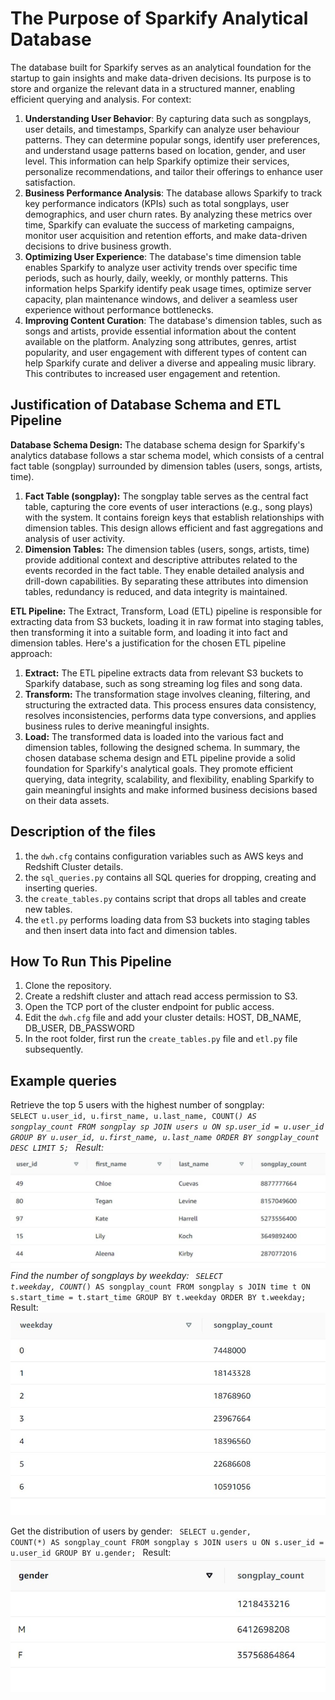# The Purpose of Sparkify Analytical Database

The database built for Sparkify serves as an analytical foundation for the startup to gain insights and make data-driven decisions. Its purpose is to store and organize the relevant data in a structured manner, enabling efficient querying and analysis.
For context:
1. **Understanding User Behavior**: By capturing data such as songplays, user details, and timestamps, Sparkify can analyze user behaviour patterns. They can determine popular songs, identify user preferences, and understand usage patterns based on location, gender, and user level. This information can help Sparkify optimize their services, personalize recommendations, and tailor their offerings to enhance user satisfaction.
2. **Business Performance Analysis**: The database allows Sparkify to track key performance indicators (KPIs) such as total songplays, user demographics, and user churn rates. By analyzing these metrics over time, Sparkify can evaluate the success of marketing campaigns, monitor user acquisition and retention efforts, and make data-driven decisions to drive business growth.
3. **Optimizing User Experience**: The database's time dimension table enables Sparkify to analyze user activity trends over specific time periods, such as hourly, daily, weekly, or monthly patterns. This information helps Sparkify identify peak usage times, optimize server capacity, plan maintenance windows, and deliver a seamless user experience without performance bottlenecks.
4. **Improving Content Curation**: The database's dimension tables, such as songs and artists, provide essential information about the content available on the platform. Analyzing song attributes, genres, artist popularity, and user engagement with different types of content can help Sparkify curate and deliver a diverse and appealing music library. This contributes to increased user engagement and retention.

## Justification of Database Schema and ETL Pipeline

**Database Schema Design:**
The database schema design for Sparkify's analytics database follows a star schema model, which consists of a central fact table (songplay) surrounded by dimension tables (users, songs, artists, time).

1. **Fact Table (songplay):** The songplay table serves as the central fact table, capturing the core events of user interactions (e.g., song plays) with the system. It contains foreign keys that establish relationships with dimension tables. This design allows efficient and fast aggregations and analysis of user activity.
2. **Dimension Tables:** The dimension tables (users, songs, artists, time) provide additional context and descriptive attributes related to the events recorded in the fact table. They enable detailed analysis and drill-down capabilities. By separating these attributes into dimension tables, redundancy is reduced, and data integrity is maintained.

**ETL Pipeline:**
The Extract, Transform, Load (ETL) pipeline is responsible for extracting data from S3 buckets, loading it in raw format into staging tables, then transforming it into a suitable form, and loading it into fact and dimension tables. Here's a justification for the chosen ETL pipeline approach:

1. **Extract:** The ETL pipeline extracts data from relevant S3 buckets to Sparkify database, such as song streaming log files and song data.
2. **Transform:** The transformation stage involves cleaning, filtering, and structuring the extracted data. This process ensures data consistency, resolves inconsistencies, performs data type conversions, and applies business rules to derive meaningful insights. 
3. **Load:** The transformed data is loaded into the various fact and dimension tables, following the designed schema. 
In summary, the chosen database schema design and ETL pipeline provide a solid foundation for Sparkify's analytical goals. They promote efficient querying, data integrity, scalability, and flexibility, enabling Sparkify to gain meaningful insights and make informed business decisions based on their data assets.

## Description of the files

1. the `dwh.cfg` contains configuration variables such as AWS keys and Redshift Cluster details.
2. the `sql_queries.py` contains all SQL queries for dropping, creating and inserting queries.
3. the `create_tables.py` contains script that drops all tables and create new tables.
4. the `etl.py` performs loading data from S3 buckets into staging tables and then insert data into fact and dimension tables.

## How To Run This Pipeline
1. Clone the repository.
2. Create a redshift cluster and attach read access permission to S3.
3. Open the TCP port of the cluster endpoint for public access.
4. Edit the `dwh.cfg` file and add your cluster details: HOST, DB_NAME, DB_USER, DB_PASSWORD
5. In the root folder, first run the `create_tables.py` file and `etl.py` file subsequently.

## Example queries

Retrieve the top 5 users with the highest number of songplay:
<code>
    SELECT u.user_id, u.first_name, u.last_name, COUNT(*) AS songplay_count
    FROM songplay sp
    JOIN users u ON sp.user_id = u.user_id
    GROUP BY u.user_id, u.first_name, u.last_name
    ORDER BY songplay_count DESC
    LIMIT 5;
</code>
Result:
![alt text](https://github.com/maxwell-ng/udacity-DE-nano-degree-project/blob/main/Project_2_data_warehousing_with_Redshift/img/result%201.jpg?raw=true)
Find the number of songplays by weekday:
<code>
    SELECT t.weekday, COUNT(*) AS songplay_count
    FROM songplay s
    JOIN time t ON s.start_time = t.start_time
    GROUP BY t.weekday
    ORDER BY t.weekday;
</code>
Result:
![alt txt](https://github.com/maxwell-ng/udacity-DE-nano-degree-project/blob/main/Project_2_data_warehousing_with_Redshift/img/result%202.jpg?raw=true)

Get the distribution of users by gender:
<code>
    SELECT u.gender, COUNT(*) AS songplay_count
    FROM songplay s
    JOIN users u ON s.user_id = u.user_id
    GROUP BY u.gender;
</code>
Result:
![alt txt](https://github.com/maxwell-ng/udacity-DE-nano-degree-project/blob/main/Project_2_data_warehousing_with_Redshift/img/result%203.jpg?raw=true)
